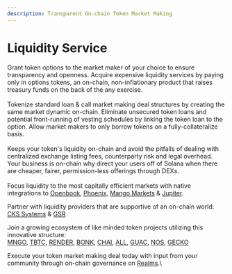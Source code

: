 ```yaml
---
description: Transparent On-chain Token Market Making
---
```


# Liquidity Service

Grant token options to the market maker of your choice to ensure transparency and openness. Acquire expensive liquidity services by paying only in options tokens, an on-chain, non-inflationary product that raises treasury funds on the back of the any exercise.\
\
Tokenize standard loan & call market making deal structures by creating the same market dynamic on-chain. Eliminate unsecured token loans and potential front-running of vesting schedules by linking the token loan to the option. Allow market makers to only borrow tokens on a fully-collateralize basis.\
\
Keeps your token's liquidity on-chain and avoid the pitfalls of dealing with centralized exchange listing fees, counterparty risk and legal overhead. Your business is on-chain why direct your users off of Solana when there are cheaper, fairer, permission-less offerings through DEXs. \
\
Focus liquidity to the most capitally efficient markets with native integrations to [Openbook](https://github.com/openbook-dex), [Phoenix](https://www.phoenix.trade/), [Mango Markets](https://app.mango.markets/) & [Jupiter](https://jup.ag/swap/USDC-DUAL).

Partner with liquidity providers that are supportive of an on-chain world:\
[CKS Systems](https://cks.systems/) & [GSR](https://www.gsr.io/)

Join a growing ecosystem of like minded token projects utilizing this innovative structure:\
[MNGO](https://mango.markets/), [TBTC](https://threshold.network/), [RENDER](https://rendernetwork.com/), [BONK](https://bonkcoin.com/), [CHAI](https://chai.money/), [ALL](https://alldomains.id/), [GUAC](https://www.guacamole.gg/), [NOS](https://nosana.io/), [GECKO](https://geckocoin.xyz/)

Execute your token market making deal today with input from your community through on-chain governance on [Realms](https://app.realms.today/realms).\
